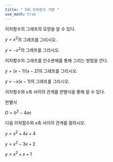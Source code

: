 ```yaml
---
title: " 5회 이차함수 기본 " 
use_math: true
---
```



이차함수의 그래프의 모양을 알 수 있다.

$y=x^2$의 그래프를 그리시오. 

$y=-x^2$의 그래프를 그리시오. 

이차함수의 그래프를 인수분해를 통해 그리는 방법을 안다.

$y=(x-1)(x-2)$의 그래프를 그리시오. 

$y=-x(x-1)$의 그래프를 그리시오. 

이차함수와 $x$축 사이의 관계를 판별식을 통해 알 수 있다.

판별식

$D=b^2-4ac$

다음 이차함수와 $x$축 사이의 관계를 말하시오.

$y=x^2+4x+4$

$y=x^2-3x+2$

$y=x^2+x+1$

